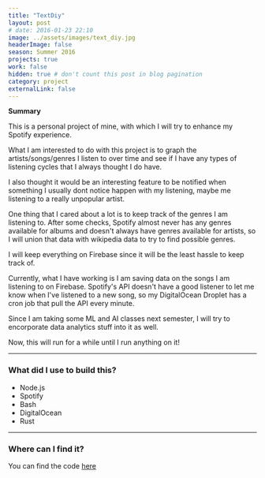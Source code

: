 ```yaml
---
title: "TextDiy"
layout: post
# date: 2016-01-23 22:10
image: ../assets/images/text_diy.jpg
headerImage: false
season: Summer 2016
projects: true
work: false
hidden: true # don't count this post in blog pagination
category: project
externalLink: false
---
```



**Summary** 

This is a personal project of mine, with which I will try to enhance my Spotify experience.

What I am interested to do with this project is to graph the artists/songs/genres I listen to over time and see if I have any types of listening cycles that I always thought I do have.

I also thought it would be an interesting feature to be notified when something I usually dont notice happen with my listening, maybe me listening to a really unpopular artist.

One thing that I cared about a lot is to keep track of the genres I am listening to. After some checks, Spotify almost never has any genres available for albums and doesn't always have genres available for artists, so I will union that data with wikipedia data to try to find possible genres.

I will keep everything on Firebase since it will be the least hassle to keep track of.

Currently, what I have working is I am saving data on the songs I am listening to on Firebase. Spotify's API doesn't have a good listener to let me know when I've listened to a new song, so my DigitalOcean Droplet has a cron job that pull the API every minute.

Since I am taking some ML and AI classes next semester, I will try to encorporate data analytics stuff into it as well.

Now, this will run for a while until I run anything on it!


---

### What did I use to build this?

- Node.js
- Spotify
- Bash
- DigitalOcean
- Rust

---

### Where can I find it?

You can find the code [here](https://github.com/andreylukin/PersonalSpotify)
